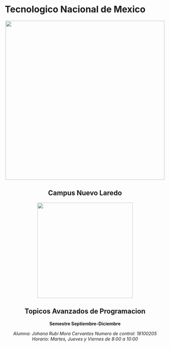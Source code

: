 
# Tecnologico Nacional de Mexico 
<center>
<img src="https://i1.wp.com/www.clubjuridico.com/wp-content/uploads/2018/04/Reconoce-Romo-Garc%C3%ADa-aportaci%C3%B3n-del-Tecnol%C3%B3gico-Nacional-de-M%C3%A9xico.jpg?w=539" width="500px"> 

## Campus Nuevo Laredo

<img src="https://sic.cultura.gob.mx/images/63959" width="300"> 


## Topicos Avanzados de Programacion  


__Semestre Septiembre-Diciembre__

*Alumna: Johana Rubi Mora Cervantes*
*Numero de control: 18100205*
*Horario: Martes, Jueves y Viernes de 8:00 a 10:00*

